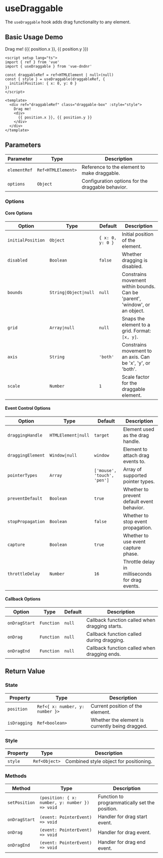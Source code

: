 # useDraggable

The `useDraggable` hook adds drag functionality to any element.

## Basic Usage Demo

<DemoContainer>
  <div ref="draggableRef" class="draggable-box" :style="style">
    Drag me!
    <span class="text-sm color-text-light">({{ position.x }}, {{ position.y }})</span>
  </div>
</DemoContainer>

<script setup>
import { ref } from 'vue'
import { useDraggable } from 'vue-dndnr'

const draggableRef = ref(null)
const { style, position } = useDraggable(draggableRef, {
  initialPosition: { x: 0, y: 0 }
})
</script>

```vue
<script setup lang="ts">
import { ref } from 'vue'
import { useDraggable } from 'vue-dndnr'

const draggableRef = ref<HTMLElement | null>(null)
const { style } = useDraggable(draggableRef, {
  initialPosition: { x: 0, y: 0 }
})
</script>

<template>
  <div ref="draggableRef" class="draggable-box" :style="style">
    Drag me!
    <div>
      {{ position.x }}, {{ position.y }}
    </div>
  </div>
</template>
```

## Parameters

| Parameter | Type | Description |
|-----------|------|-------------|
| `elementRef` | `Ref<HTMLElement>` | Reference to the element to make draggable. |
| `options` | `Object` | Configuration options for the draggable behavior. |

### Options

#### Core Options

| Option | Type | Default | Description |
|--------|------|---------|-------------|
| `initialPosition` | `Object` | `{ x: 0, y: 0 }` | Initial position of the element. |
| `disabled` | `Boolean` | `false` | Whether dragging is disabled. |
| `bounds` | `String\|Object\|null` | `null` | Constrains movement within bounds. Can be 'parent', 'window', or an object. |
| `grid` | `Array\|null` | `null` | Snaps the element to a grid. Format: `[x, y]`. |
| `axis` | `String` | `'both'` | Constrains movement to an axis. Can be 'x', 'y', or 'both'. |
| `scale` | `Number` | `1` | Scale factor for the draggable element. |

#### Event Control Options

| Option | Type | Default | Description |
|--------|------|---------|-------------|
| `draggingHandle` | `HTMLElement\|null` | `target` | Element used as the drag handle. |
| `draggingElement` | `Window\|null` | `window` | Element to attach drag events to. |
| `pointerTypes` | `Array` | `['mouse', 'touch', 'pen']` | Array of supported pointer types. |
| `preventDefault` | `Boolean` | `true` | Whether to prevent default event behavior. |
| `stopPropagation` | `Boolean` | `false` | Whether to stop event propagation. |
| `capture` | `Boolean` | `true` | Whether to use event capture phase. |
| `throttleDelay` | `Number` | `16` | Throttle delay in milliseconds for drag events. |

#### Callback Options

| Option | Type | Default | Description |
|--------|------|---------|-------------|
| `onDragStart` | `Function` | `null` | Callback function called when dragging starts. |
| `onDrag` | `Function` | `null` | Callback function called during dragging. |
| `onDragEnd` | `Function` | `null` | Callback function called when dragging ends. |

## Return Value

### State

| Property | Type | Description |
|----------|------|-------------|
| `position` | `Ref<{ x: number, y: number }>` | Current position of the element. |
| `isDragging` | `Ref<boolean>` | Whether the element is currently being dragged. |

### Style

| Property | Type | Description |
|----------|------|-------------|
| `style` | `Ref<Object>` | Combined style object for positioning. |

### Methods

| Method | Type | Description |
|--------|------|-------------|
| `setPosition` | `(position: { x: number, y: number }) => void` | Function to programmatically set the position. |
| `onDragStart` | `(event: PointerEvent) => void` | Handler for drag start event. |
| `onDrag` | `(event: PointerEvent) => void` | Handler for drag event. |
| `onDragEnd` | `(event: PointerEvent) => void` | Handler for drag end event. |
